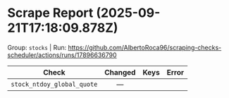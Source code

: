 # Scrape Report (2025-09-21T17:18:09.878Z)

Group: `stocks`  |  Run: https://github.com/AlbertoRoca96/scraping-checks-scheduler/actions/runs/17896636790

| Check | Changed | Keys | Error |
|---|:---:|:--|:--|
| `stock_ntdoy_global_quote` | — |  |  |
